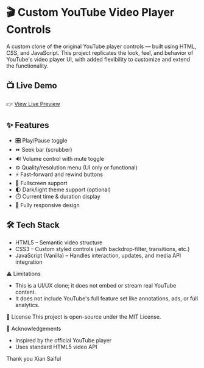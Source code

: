 # 🎬 Custom YouTube Video Player Controls

A custom clone of the original YouTube player controls — built using HTML, CSS, and JavaScript. This project replicates the look, feel, and behavior of YouTube's video player UI, with added flexibility to customize and extend the functionality.

## 📺 Live Demo

👉 [View Live Preview](https://youtube-player-new-controls.vercel.app/)

## ✨ Features

- 🎛️ Play/Pause toggle  
- ⏩ Seek bar (scrubber)  
- 🔊 Volume control with mute toggle  
- ⚙️ Quality/resolution menu (UI only or functional)  
- ⚡ Fast-forward and rewind buttons  
- 🔳 Fullscreen support  
- 🌓 Dark/light theme support (optional)  
- ⏱️ Current time & duration display  
- 📱 Fully responsive design

## 🛠️ Tech Stack

- HTML5 – Semantic video structure
- CSS3 – Custom styled controls (with backdrop-filter, transitions, etc.)
- JavaScript (Vanilla) – Handles interaction, updates, and media API integration

⚠️ Limitations

- This is a UI/UX clone; it does not embed or stream real YouTube content.
- It does not include YouTube's full feature set like annotations, ads, or full analytics.

📄 License
This project is open-source under the MIT License.

🙌 Acknowledgements

- Inspired by the official YouTube player
- Uses standard HTML5 video API

Thank you
Xian Saiful